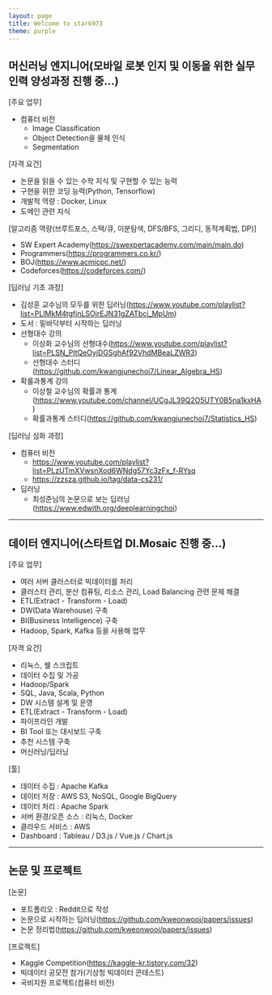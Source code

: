 ```yaml
---
layout: page
title: Welcome to star6973
theme: purple
---
```


## 머신러닝 엔지니어(모바일 로봇 인지 및 이동을 위한 실무인력 양성과정 진행 중...)

[주요 업무]
- 컴퓨터 비전
   + Image Classification
   + Object Detection을 물체 인식
   + Segmentation

[자격 요건]
- 논문을 읽을 수 있는 수학 지식 및 구현할 수 있는 능력
- 구현을 위한 코딩 능력(Python, Tensorflow)
- 개발적 역량 : Docker, Linux
- 도메인 관련 지식

[알고리즘 역량(브루트포스, 스택/큐, 이분탐색, DFS/BFS, 그리디, 동적계획법, DP)]
- SW Expert Academy(https://swexpertacademy.com/main/main.do)
- Programmers(https://programmers.co.kr/)
- BOJ(https://www.acmicpc.net/)
- Codeforces(https://codeforces.com/)

[딥러닝 기초 과정]
- 김성훈 교수님의 모두를 위한 딥러닝(https://www.youtube.com/playlist?list=PLlMkM4tgfjnLSOjrEJN31gZATbcj_MpUm)  
- 도서 : 밑바닥부터 시작하는 딥러닝  
- 선형대수 강의
   + 이상화 교수님의 선형대수(https://www.youtube.com/playlist?list=PLSN_PltQeOyjDGSghAf92VhdMBeaLZWR3)  
   + 선형대수 스터디(https://github.com/kwangjunechoi7/Linear_Algebra_HS)
- 확룰과통계 강의
   + 이상철 교수님의 확률과 통계 (https://www.youtube.com/channel/UCgJL39Q2O5UTY0B5na1kxHA)  
   + 확률과통계 스터디(https://github.com/kwangjunechoi7/Statistics_HS)

[딥러닝 심화 과정]
- 컴퓨터 비전
   + https://www.youtube.com/playlist?list=PLzUTmXVwsnXod6WNdg57Yc3zFx_f-RYsq  
   + https://zzsza.github.io/tag/data-cs231/  
- 딥러닝  
   + 최성준님의 논문으로 보는 딥러닝(https://www.edwith.org/deeplearningchoi)

---

## 데이터 엔지니어(스타트업 DI.Mosaic 진행 중...)

[주요 업무]
- 여러 서버 클러스터로 빅데이터를 처리
- 클러스터 관리, 분산 컴퓨팅, 리소스 관리, Load Balancing 관련 문제 해결
- ETL(Extract - Transform - Load)
- DW(Data Warehouse) 구축
- BI(Business Intelligence) 구축
- Hadoop, Spark, Kafka 등을 사용해 업무

[자격 요건]
- 리눅스, 쉘 스크립트
- 데이터 수집 및 가공
- Hadoop/Spark
- SQL, Java, Scala, Python
- DW 시스템 설계 및 운영
- ETL(Extract - Transform - Load)
- 파이프라인 개발
- BI Tool 또는 대시보드 구축
- 추천 시스템 구축
- 머신러닝/딥러닝

[툴]
- 데이터 수집 : Apache Kafka
- 데이터 저장 : AWS S3, NoSQL, Google BigQuery
- 데이터 처리 : Apache Spark
- 서버 환경/오픈 소스 : 리눅스, Docker
- 클라우드 서비스 : AWS
- Dashboard : Tableau / D3.js / Vue.js / Chart.js

---

## 논문 및 프로젝트

[논문]
- 포트폴리오 : Reddit으로 작성
- 논문으로 시작하는 딥러닝(https://github.com/kweonwooj/papers/issues)
- 논문 정리법(https://github.com/kweonwooj/papers/issues)

[프로젝트]
- Kaggle Competition(https://kaggle-kr.tistory.com/32)
- 빅데이터 공모전 참가(기상청 빅데이터 콘테스트)
- 국비지원 프로젝트(컴퓨터 비전)

